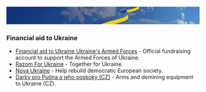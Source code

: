 [![Stand With Ukraine](./nebo_UA.jpeg)](https://stand-with-ukraine.pp.ua)
### Financial aid to Ukraine

* [Financial aid to Ukraine Ukraine's Armed Forces](https://bank.gov.ua/en/news/all/natsionalniy-bank-vidkriv-spetsrahunok-dlya-zboru-koshtiv-na-potrebi-armiyi) - Official fundraising account to support the Armed Forces of Ukraine.
* [Razom For Ukraine](https://www.razomforukraine.org/donate/) - Together for Ukraine.
* [Nova Ukraine](https://novaukraine.org/donate/) - Help rebuild democratic European society.
* [Darky pro Putina a jeho poskoky (CZ)](https://www.zbraneproukrajinu.cz/) - Arms and demining equipment to Ukraine (CZ).
